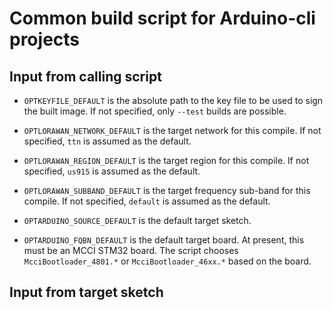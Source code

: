 # Common build script for Arduino-cli projects

## Input from calling script

- `OPTKEYFILE_DEFAULT` is the absolute path to the key file to be used to sign the built image. If not specified, only `--test` builds are possible.

- `OPTLORAWAN_NETWORK_DEFAULT` is the target network for this compile. If not specified, `ttn` is assumed as the default.

- `OPTLORAWAN_REGION_DEFAULT` is the target region for this compile. If not specified, `us915` is assumed as the default.

- `OPTLORAWAN_SUBBAND_DEFAULT` is the target frequency sub-band for this compile. If not specified, `default` is assumed as the default.

- `OPTARDUINO_SOURCE_DEFAULT` is the default target sketch.

- `OPTARDUINO_FQBN_DEFAULT` is the default target board. At present, this must be an MCCI STM32 board. The script chooses `McciBootloader_4801.*` or `McciBootloader_46xx.*` based on the board.

## Input from target sketch

